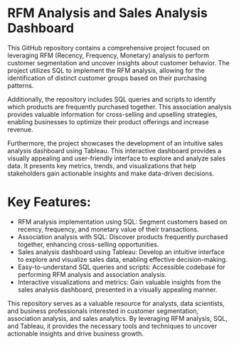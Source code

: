 # RFM Analysis and Sales Analysis Dashboard

This GitHub repository contains a comprehensive project focused on leveraging RFM (Recency, Frequency, Monetary) analysis to perform customer segmentation and uncover insights about customer behavior. The project utilizes SQL to implement the RFM analysis, allowing for the identification of distinct customer groups based on their purchasing patterns.

Additionally, the repository includes SQL queries and scripts to identify which products are frequently purchased together. This association analysis provides valuable information for cross-selling and upselling strategies, enabling businesses to optimize their product offerings and increase revenue.

Furthermore, the project showcases the development of an intuitive sales analysis dashboard using Tableau. This interactive dashboard provides a visually appealing and user-friendly interface to explore and analyze sales data. It presents key metrics, trends, and visualizations that help stakeholders gain actionable insights and make data-driven decisions.

# Key Features:

- RFM analysis implementation using SQL: Segment customers based on recency, frequency, and monetary value of their transactions.
- Association analysis with SQL: Discover products frequently purchased together, enhancing cross-selling opportunities.
- Sales analysis dashboard using Tableau: Develop an intuitive interface to explore and visualize sales data, enabling effective   decision-making.
- Easy-to-understand SQL queries and scripts: Accessible codebase for performing RFM analysis and association analysis.
- Interactive visualizations and metrics: Gain valuable insights from the sales analysis dashboard, presented in a visually appealing manner.

  
This repository serves as a valuable resource for analysts, data scientists, and business professionals interested in customer segmentation, association analysis, and sales analytics. By leveraging RFM analysis, SQL, and Tableau, it provides the necessary tools and techniques to uncover actionable insights and drive business growth.
